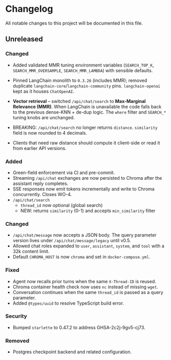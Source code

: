 # Changelog

All notable changes to this project will be documented in this file.

## Unreleased

### Changed
* Added validated MMR tuning environment variables (`SEARCH_TOP_K`, `SEARCH_MMR_OVERSAMPLE`, `SEARCH_MMR_LAMBDA`) with sensible defaults.
* Pinned LangChain monolith to `0.3.26` (includes MMR); removed duplicate `langchain-core`/`langchain-community` pins. `langchain-openai` kept as it houses `ChatOpenAI`.

* **Vector retrieval** – switched `/api/chat/search` to **Max-Marginal Relevance (MMR)**. When LangChain is unavailable the code falls back to the previous dense-KNN + de-dup logic. The `where` filter and `SEARCH_*` tuning knobs are unchanged.

* BREAKING: `/api/chat/search` no longer returns `distance`. `similarity` field is now rounded to 4 decimals.
* Clients that need raw distance should compute it client-side or read it from earlier API versions.

### Added
- Green-field enforcement via CI and pre-commit.
- Streaming `/api/chat` exchanges are now persisted to Chroma after the
  assistant reply completes.
- SSE responses now emit tokens incrementally and write to Chroma concurrently.
  Closes WO-4.
- `/api/chat/search`
    - `thread_id` now optional (global search)
    - NEW: returns `similarity` (0-1) and accepts `min_similarity` filter

### Changed
- `/api/chat/message` now accepts a JSON body. The query parameter version lives under `/api/chat/message/legacy` until v0.5.
- Allowed chat roles expanded to `user`, `assistant`, `system`, and `tool` with a 32k content limit.
- Default `CHROMA_HOST` is now `chroma` and set in `docker-compose.yml`.


### Fixed
- Agent now recalls prior turns when the same `X-Thread-ID` is reused.
- Chroma container health check now uses `nc` instead of missing `wget`.
- Conversation continues when the same `thread_id` is passed as a query parameter.
- Added `@types/uuid` to resolve TypeScript build error.

### Security
- Bumped `starlette` to 0.47.2 to address GHSA-2c2j-9gv5-cj73.

### Removed
- Postgres checkpoint backend and related configuration.
